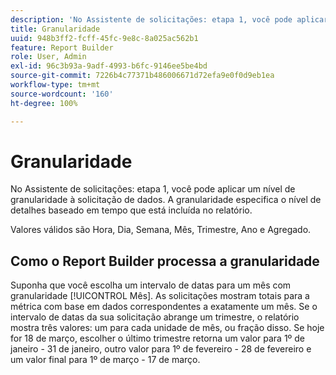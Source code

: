 ```yaml
---
description: 'No Assistente de solicitações: etapa 1, você pode aplicar um nível de granularidade à solicitação de dados. A granularidade especifica o nível de detalhes baseado em tempo que está incluída no relatório.'
title: Granularidade
uuid: 948b3ff2-fcff-45fc-9e8c-8a025ac562b1
feature: Report Builder
role: User, Admin
exl-id: 96c3b93a-9adf-4993-b6fc-9146ee5be4bd
source-git-commit: 7226b4c77371b486006671d72efa9e0f0d9eb1ea
workflow-type: tm+mt
source-wordcount: '160'
ht-degree: 100%

---
```


# Granularidade

No Assistente de solicitações: etapa 1, você pode aplicar um nível de granularidade à solicitação de dados. A granularidade especifica o nível de detalhes baseado em tempo que está incluída no relatório.

Valores válidos são Hora, Dia, Semana, Mês, Trimestre, Ano e Agregado.

## Como o Report Builder processa a granularidade

Suponha que você escolha um intervalo de datas para um mês com granularidade [!UICONTROL Mês]. As solicitações mostram totais para a métrica com base em dados correspondentes a exatamente um mês. Se o intervalo de datas da sua solicitação abrange um trimestre, o relatório mostra três valores: um para cada unidade de mês, ou fração disso. Se hoje for 18 de março, escolher o último trimestre retorna um valor para 1º de janeiro - 31 de janeiro, outro valor para 1º de fevereiro - 28 de fevereiro e um valor final para 1º de março - 17 de março.
